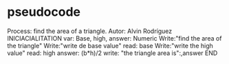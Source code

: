 # pseudocode
Process: find the area of a triangle. 
Autor: Alvin Rodríguez 
INICIACIALITATION
var: Base, high, answer: Numeric
Write:"find the area of the triangle"
Write:"write de base value"
read: base
Write:"write the high value" 
read: high 
answer: (b*h)/2
write: "the triangle area is":,answer
END
